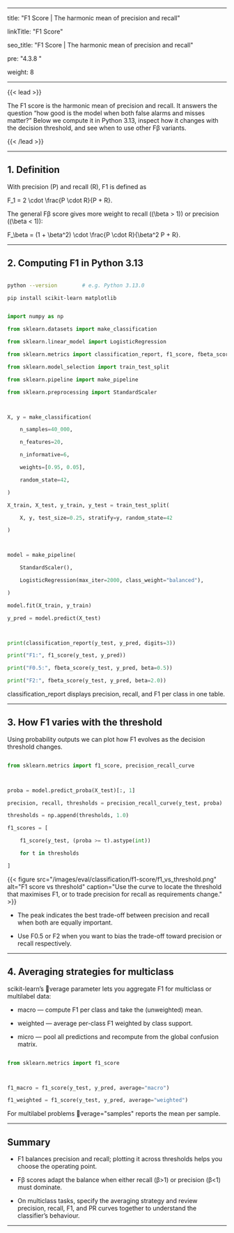 ﻿---

title: "F1 Score | The harmonic mean of precision and recall"

linkTitle: "F1 Score"

seo_title: "F1 Score | The harmonic mean of precision and recall"

pre: "4.3.8 "

weight: 8

---



{{< lead >}}

The F1 score is the harmonic mean of precision and recall. It answers the question “how good is the model when both false alarms and misses matter?” Below we compute it in Python 3.13, inspect how it changes with the decision threshold, and see when to use other Fβ variants.

{{< /lead >}}



---



## 1. Definition



With precision \(P\) and recall \(R\), F1 is defined as





F_1 = 2 \cdot \frac{P \cdot R}{P + R}.





The general Fβ score gives more weight to recall (\(\beta > 1\)) or precision (\(\beta < 1\)):





F_\beta = (1 + \beta^2) \cdot \frac{P \cdot R}{\beta^2 P + R}.





---



## 2. Computing F1 in Python 3.13



```bash

python --version        # e.g. Python 3.13.0

pip install scikit-learn matplotlib

```



```python

import numpy as np

from sklearn.datasets import make_classification

from sklearn.linear_model import LogisticRegression

from sklearn.metrics import classification_report, f1_score, fbeta_score

from sklearn.model_selection import train_test_split

from sklearn.pipeline import make_pipeline

from sklearn.preprocessing import StandardScaler



X, y = make_classification(

    n_samples=40_000,

    n_features=20,

    n_informative=6,

    weights=[0.95, 0.05],

    random_state=42,

)

X_train, X_test, y_train, y_test = train_test_split(

    X, y, test_size=0.25, stratify=y, random_state=42

)



model = make_pipeline(

    StandardScaler(),

    LogisticRegression(max_iter=2000, class_weight="balanced"),

)

model.fit(X_train, y_train)

y_pred = model.predict(X_test)



print(classification_report(y_test, y_pred, digits=3))

print("F1:", f1_score(y_test, y_pred))

print("F0.5:", fbeta_score(y_test, y_pred, beta=0.5))

print("F2:", fbeta_score(y_test, y_pred, beta=2.0))

```



classification_report displays precision, recall, and F1 per class in one table.



---



## 3. How F1 varies with the threshold



Using probability outputs we can plot how F1 evolves as the decision threshold changes.



```python

from sklearn.metrics import f1_score, precision_recall_curve



proba = model.predict_proba(X_test)[:, 1]

precision, recall, thresholds = precision_recall_curve(y_test, proba)

thresholds = np.append(thresholds, 1.0)

f1_scores = [

    f1_score(y_test, (proba >= t).astype(int))

    for t in thresholds

]

```



{{< figure src="/images/eval/classification/f1-score/f1_vs_threshold.png" alt="F1 score vs threshold" caption="Use the curve to locate the threshold that maximises F1, or to trade precision for recall as requirements change." >}}



- The peak indicates the best trade-off between precision and recall when both are equally important.

- Use F0.5 or F2 when you want to bias the trade-off toward precision or recall respectively.



---



## 4. Averaging strategies for multiclass



scikit-learn’s verage parameter lets you aggregate F1 for multiclass or multilabel data:



- macro — compute F1 per class and take the (unweighted) mean.

- weighted — average per-class F1 weighted by class support.

- micro — pool all predictions and recompute from the global confusion matrix.



```python

from sklearn.metrics import f1_score



f1_macro = f1_score(y_test, y_pred, average="macro")

f1_weighted = f1_score(y_test, y_pred, average="weighted")

```



For multilabel problems verage="samples" reports the mean per sample.



---



## Summary



- F1 balances precision and recall; plotting it across thresholds helps you choose the operating point.

- Fβ scores adapt the balance when either recall (β>1) or precision (β<1) must dominate.

- On multiclass tasks, specify the averaging strategy and review precision, recall, F1, and PR curves together to understand the classifier’s behaviour.

---

